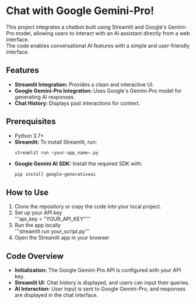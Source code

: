<h1>Chat with Google Gemini-Pro!</h1>
<p>This project integrates a chatbot built using Streamlit and Google's Gemini-Pro model, allowing users to interact with an AI assistant directly from a web interface. <br>The code enables conversational AI features with a simple and user-friendly interface.</p>
<h2>Features</h2>
<p>
  <ul>
    <li><b>Streamlit Integration:</b> Provides a clean and interactive UI.</li>
    <li><b>Google Gemini-Pro Integration: </b>Uses Google's Gemini-Pro model for generating AI responses.</li>
    <li><b>Chat History: </b>Displays past interactions for context.</li>    
  </ul>
</p>
<h2>Prerequisites</h2>
<p>
  <ul>
    <li>Python 3.7+ </li>
    <li><b>Streamlit:</b> To install Streamlit, run: <br>

  ```bash  
streamlit run <your-app_name>.py
  ```
    
</li>
    <li><b>Google Gemini AI SDK:</b> Install the required SDK with:<br> 
      

    pip install google-generativeai
    
    
  </li>
  </ul>
</p>
<h2>How to Use</h2>
<ol>
  <li>Clone the repository or copy the code into your local project.</li>
  <li>Set up your API key<br>  '''api_key = "YOUR_API_KEY"'''</li>
  <li>Run the app locally<br> '''streamlit run your_script.py'''</li>
  <li>Open the Streamlit app in your browser</li>
</ol>
<h2>Code Overview</h2>
<p>
  <ul>
    <li><b>Initialization:</b> The Google Gemini-Pro API is configured with your API key.</li>
    <li><b>Streamlit UI:</b> Chat history is displayed, and users can input their queries.</li>
    <li><b>AI Interaction:</b> User input is sent to Google Gemini-Pro, and responses are displayed in the chat interface.</li>
  </ul>
</p>
